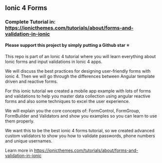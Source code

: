 ## Ionic 4 Forms

### Complete Tutorial in: https://ionicthemes.com/tutorials/about/forms-and-validation-in-ionic

**Please support this project by simply putting a Github star ⭐**

This repo is part of an Ionic 4 tutorial where you will learn everything about Ionic forms and input validations in Ionic 4 apps.

We will discuss the best practices for designing user-friendly forms with ionic 4. Then we will go through the differences between Angular template driven and reactive forms.

For this ionic tutorial we created a mobile app example with lots of forms and validations to help you master data collection using angular reactive forms and also some techniques to excel the user experience.

We will explain you the core concepts of: FormControl, FormGroup, FormBuilder and Validators and show you examples so you can learn to use them properly.

We want this to be the best ionic 4 forms tutorial, so we created advanced custom validators to show you how to validate passwords, phone numbers and unique usernames.

Learn more in https://ionicthemes.com/tutorials/about/forms-and-validation-in-ionic
